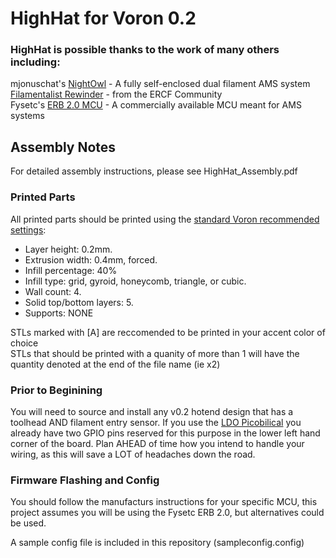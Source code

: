 # HighHat for Voron 0.2


### HighHat is possible thanks to the work of many others including:

mjonuschat's [NightOwl](https://github.com/mjonuschat/NightOwl) - A fully self-enclosed dual filament AMS system<br>
[Filamentalist Rewinder](https://github.com/Enraged-Rabbit-Community/ERCF_v2/tree/master/Recommended_Options/Filamentalist_Rewinder) - from the ERCF Community<br>
Fysetc's [ERB 2.0 MCU](https://github.com/FYSETC/FYSETC-ERB/tree/main/V2.0) - A commercially available MCU meant for AMS systems<br>

## Assembly Notes

For detailed assembly instructions, please see HighHat_Assembly.pdf

### Printed Parts

All printed parts should be printed using the [standard Voron recommended settings](https://docs.vorondesign.com/sourcing.html):
- Layer height: 0.2mm.
- Extrusion width: 0.4mm, forced.
- Infill percentage: 40%
- Infill type: grid, gyroid, honeycomb, triangle, or cubic.
- Wall count: 4.
- Solid top/bottom layers: 5.
- Supports: NONE

STLs marked with [A] are reccomended to be printed in your accent color of choice<br>
STLs that should be printed with a quanity of more than 1 will have the quantity denoted at the end of the file name (ie x2)

### Prior to Beginining

You will need to source and install any v0.2 hotend design that has a toolhead AND filament entry sensor. If you use the [LDO Picobilical](https://docs.ldomotors.com/en/voron/voron01/Picobilical) you already have two GPIO pins reserved for this purpose in the lower left hand corner of the board. Plan AHEAD of time how you intend to handle your wiring, as this will save a LOT of headaches down the road.

### Firmware Flashing and Config

You should follow the manufacturs instructions for your specific MCU, this project assumes you will be using the Fysetc ERB 2.0, but alternatives could be used.

A sample config file is included in this repository (sampleconfig.config)

